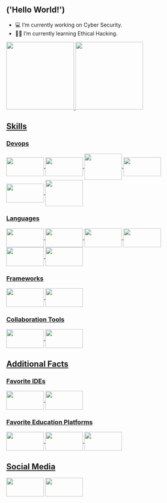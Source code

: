 

## ('Hello World!')

- 💻 I’m currently working on Cyber Security.
- 👨‍🎓 I’m currently learning Ethical Hacking.

<div>
  <a href="https://github.com/caue-cvl">
  <img height="180em" src="https://github-readme-stats.vercel.app/api?username=caue-cvl&show_icons=true&theme=dark&include_all_commits=true&count_private=true"/>
  <img height="180em" src="https://github-readme-stats.vercel.app/api/top-langs/?username=caue-cvl&layout=compact&langs_count=7&theme=dark"/>
</div>
  
## Skills
  
### Devops
  
<div style="display: inline_block">
  <img align="center" height="50" width="100" src="https://icongr.am/devicon/amazonwebservices-original.svg?size=148&color=currentColor"/>
  <img align="center" height="50" width="100" src="https://icongr.am/devicon/debian-original.svg?size=148&color=7952b3"/>
  <img align="center" height="70" width="100" src="https://icongr.am/devicon/docker-original.svg?size=148&color=7952b3"/>
  <img align="center" height="50" width="100" src="https://icongr.am/simple/grafana.svg?size=148&color=ff5900"/>
  <img align="center" height="50" width="100" src="https://icongr.am/simple/jenkins.svg?size=148&color=ffffff"/>
  <img align="center" height="70" width="100" src="https://icongr.am/simple/vmware.svg?size=148&color=858585"/>
</div>  
  
### Languages
  
<div style="display: inline_block"> 
  <img align="center" height="50" width="100" src="https://icongr.am/devicon/css3-original.svg?size=148&color=7952b3"/>
  <img align="center" height="50" width="100" src="https://icongr.am/devicon/html5-original.svg?size=148&color=7952b3"/>
  <img align="center" height="50" width="100" src="https://icongr.am/devicon/javascript-original.svg?size=148&color=7952b3"/>
  <img align="center" height="50" width="100" src="https://icongr.am/devicon/react-original.svg?size=148&color=currentColor"/>
  <img align="center" height="50" width="100" src="https://icongr.am/devicon/python-original.svg?size=148&color=000000"/>
  <img align="center" height="50" width="100" src="https://icongr.am/devicon/csharp-original.svg?size=148&color=ffffff"/>
</div>
  
### Frameworks  
  
<div style="display: inline_block"> 
  <img align="center" height="50" width="100" src="https://icongr.am/devicon/bootstrap-plain.svg?size=148&color=7952b3"/>
  <img align="center" height="50" width="100" src="https://icongr.am/simple/codeigniter.svg?size=148&color=EE4323"/>
</div> 

### Collaboration Tools
  
<div style="display: inline_block">   
    <img align="center" height="50" width="100" src="https://icongr.am/simple/atlassian.svg?size=148&color=2684FF"/>
   <img align="center" height="50" width="100" src="https://icongr.am/simple/microsoftoffice.svg?size=148&color=EC3900"/>
</div>
  
## Additional Facts  
   
### Favorite IDEs  
  
<div style="display: inline_block">  
  <img align="center" height="50" width="100" src="https://icongr.am/simple/sublimetext.svg?size=148&color=DB890F"/>
  <img align="center" height="50" width="100" src="https://icongr.am/simple/visualstudiocode.svg?size=148&color=45AFF3"/>      
</div>  
    
### Favorite Education Platforms
  
<div style="display: inline_block">  
  <img align="center" height="50" width="100" src="https://icongr.am/simple/youtube.svg?size=148&color=fe0000"/>
  <img align="center" height="50" width="100" src="https://icongr.am/simple/freecodecamp.svg?size=148&color=ffffff"/>  
  <img align="center" height="50" width="100" src="https://icongr.am/simple/udemy.svg?size=148&color=EC5252"/>    
</div>    
  
## Social Media

<div style="display: inline_block">  
  <a href=https://www.instagram.com/caue_cvl><img align="center" height="50" width="100" src="https://icongr.am/simple/instagram.svg?size=148&color=ffffff"/></a>
  <a href=https://www.linkedin.com/in/caue-cavaliere><img align="center" height="50" width="100" src="https://icongr.am/simple/linkedin.svg?size=148&color=0077B5"/></a>
</div>
